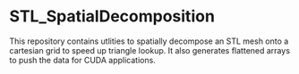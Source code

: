 # STL_SpatialDecomposition
This repository contains utlities to spatially decompose an STL mesh onto a cartesian grid to speed up triangle lookup. It also generates flattened arrays to push the data for CUDA applications.
